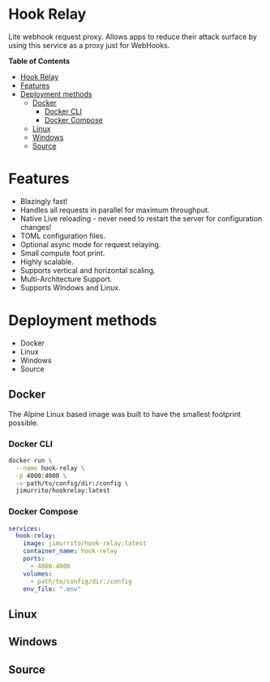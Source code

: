 # Hook Relay
Lite webhook request proxy. Allows apps to reduce their attack surface by using this service as a proxy just for WebHooks.


**Table of Contents**
- [Hook Relay](#hook-relay)
- [Features](#features)
- [Deployment methods](#deployment-methods)
  - [Docker](#docker)
    - [Docker CLI](#docker-cli)
    - [Docker Compose](#docker-compose)
  - [Linux](#linux)
  - [Windows](#windows)
  - [Source](#source)


# Features
- Blazingly fast!
- Handles all requests in parallel for maximum throughput.
- Native Live reloading - never need to restart the server for configuration changes!
- TOML configuration files.
- Optional async mode for request relaying.
- Small compute foot print.
- Highly scalable.
- Supports vertical and horizontal scaling.
- Multi-Architecture Support.
- Supports Windows and Linux.


# Deployment methods
- Docker
- Linux
- Windows
- Source

## Docker
The Alpine Linux based image was built to have the smallest footprint possible.

### Docker CLI
```bash
docker run \
  --name hook-relay \
  -p 4000:4000 \
  -v path/to/config/dir:/config \
  jimurrito/hookrelay:latest
```

### Docker Compose
```yaml
services:
  hook-relay:
    image: jimurrito/hook-relay:latest
    container_name: hook-relay
    ports:
      - 4000:4000
    volumes:
      - path/to/config/dir:/config
    env_file: ".env"
```




## Linux


## Windows


## Source
